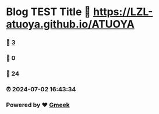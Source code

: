 # Blog TEST Title :link: https://LZL-atuoya.github.io/ATUOYA 
### :page_facing_up: [3](https://LZL-atuoya.github.io/ATUOYA/tag.html) 
### :speech_balloon: 0 
### :hibiscus: 24 
### :alarm_clock: 2024-07-02 16:43:34 
### Powered by :heart: [Gmeek](https://github.com/Meekdai/Gmeek)
